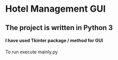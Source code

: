 # Hotel Management GUI

## The project is written in Python 3

#### I have used Tkinter package / method for GUI

 To run execute mainly.py
